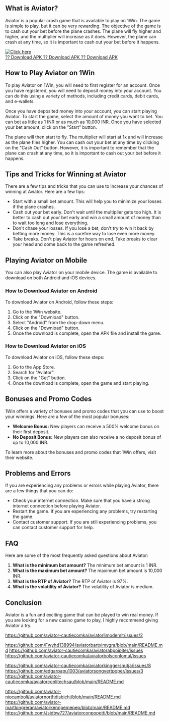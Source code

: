 ## What is Aviator?

Aviator is a popular crash game that is available to play on 1Win. The
game is simple to play, but it can be very rewarding. The objective of
the game is to cash out your bet before the plane crashes. The plane
will fly higher and higher, and the multiplier will increase as it does.
However, the plane can crash at any time, so it is important to cash out
your bet before it happens.

[![Click
here](https://readscoops.com/wp-content/uploads/2023/03/Readscoop-aviator-1-1.jpg)](https://traff.sbs/deff)\
[?? Download APK ?? Download APK ?? Download
APK](https://traff.sbs/deff)

## How to Play Aviator on 1Win

To play Aviator on 1Win, you will need to first register for an account.
Once you have registered, you will need to deposit money into your
account. You can do this using a variety of methods, including credit
cards, debit cards, and e-wallets.

Once you have deposited money into your account, you can start playing
Aviator. To start the game, select the amount of money you want to bet.
You can bet as little as 1 INR or as much as 10,000 INR. Once you have
selected your bet amount, click on the "Start" button.

The plane will then start to fly. The multiplier will start at 1x and
will increase as the plane flies higher. You can cash out your bet at
any time by clicking on the "Cash Out" button. However, it is
important to remember that the plane can crash at any time, so it is
important to cash out your bet before it happens.

## Tips and Tricks for Winning at Aviator

There are a few tips and tricks that you can use to increase your
chances of winning at Aviator. Here are a few tips:

-   Start with a small bet amount. This will help you to minimize your
    losses if the plane crashes.
-   Cash out your bet early. Don\'t wait until the multiplier gets too
    high. It is better to cash out your bet early and win a small amount
    of money than to wait too long and lose everything.
-   Don\'t chase your losses. If you lose a bet, don\'t try to win it
    back by betting more money. This is a surefire way to lose even more
    money.
-   Take breaks. Don\'t play Aviator for hours on end. Take breaks to
    clear your head and come back to the game refreshed.

## Playing Aviator on Mobile

You can also play Aviator on your mobile device. The game is available
to download on both Android and iOS devices.

### How to Download Aviator on Android

To download Aviator on Android, follow these steps:

1.  Go to the 1Win website.
2.  Click on the "Download" button.
3.  Select "Android" from the drop-down menu.
4.  Click on the "Download" button.
5.  Once the download is complete, open the APK file and install the
    game.

### How to Download Aviator on iOS

To download Aviator on iOS, follow these steps:

1.  Go to the App Store.
2.  Search for "Aviator".
3.  Click on the "Get" button.
4.  Once the download is complete, open the game and start playing.

## Bonuses and Promo Codes

1Win offers a variety of bonuses and promo codes that you can use to
boost your winnings. Here are a few of the most popular bonuses:

-   **Welcome Bonus:** New players can receive a 500% welcome bonus on
    their first deposit.
-   **No Deposit Bonus:** New players can also receive a no deposit
    bonus of up to 10,000 INR.

To learn more about the bonuses and promo codes that 1Win offers, visit
their website.

## Problems and Errors

If you are experiencing any problems or errors while playing Aviator,
there are a few things that you can do:

-   Check your internet connection. Make sure that you have a strong
    internet connection before playing Aviator.
-   Restart the game. If you are experiencing any problems, try
    restarting the game.
-   Contact customer support. If you are still experiencing problems,
    you can contact customer support for help.

## FAQ

Here are some of the most frequently asked questions about Aviator:

1.  **What is the minimum bet amount?** The minimum bet amount is 1 INR.
2.  **What is the maximum bet amount?** The maximum bet amount is 10,000
    INR.
3.  **What is the RTP of Aviator?** The RTP of Aviator is 97%.
4.  **What is the volatility of Aviator?** The volatility of Aviator is
    medium.

## Conclusion

Aviator is a fun and exciting game that can be played to win real money.
If you are looking for a new casino game to play, I highly recommend
giving Aviator a try.

https://github.com/aviator-cautiecomka/aviatorlimodemit/issues/2

https://github.com/Fwyhd138994/aviatorbartximygra/blob/main/README.md
https://github.com/aviator-cautiecomka/aviatorabpoipiter/issues
https://github.com/aviator-cautiecomka/aviatorbolsconlomul/issues



https://github.com/aviator-cautiecomka/aviatorkinggersnutja/issues/8
https://github.com/edgarpapu1003/aviatorsongvertpoper/issues/3
https://github.com/aviator-cautiecomka/aviatorconlitechsau/blob/main/README.md

https://github.com/aviator-niocamboli/aviatornorthdisbichi/blob/main/README.md
https://github.com/aviator-martlongreran/aviatorkennpemepep/blob/main/README.md
https://github.com/Jsidbw727/aviatorconpopetti/blob/main/README.md
